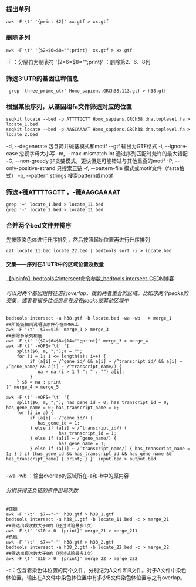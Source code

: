 ### 提出单列
```
awk -F'\t' '{print $2}' xx.gtf > xx.gtf
```
### 删除多列
```
awk -F'\t' '{$2=$6=$8="";print}' xx.gtf > xx.gtf
``` 
-F ：分隔符为制表符
'{$2=$6=$8="";print}' ：删除第2、6、8列
###  筛选3‘UTR的基因注释信息
```
 grep 'three_prime_utr' Homo_sapiens.GRCh38.113.gtf > h38.gtf
```
### 根据某段序列，从基因组fa文件筛选对应的位置
```
seqkit locate --bed -p ATTTTGCTT Homo_sapiens.GRCh38.dna.toplevel.fa > locate_1.bed
seqkit locate --bed -p AAGCAAAAT Homo_sapiens.GRCh38.dna.toplevel.fa > locate_2.bed
```
 -d, --degenerate 包含简并碱基模式和motif
  --gtf 输出为GTF格式
  -i, --ignore-case 忽视字母大小写
  -m, --max-mismatch int 通过序列匹配时允许的最大错配
  -G, --non-greedy 非贪婪模式，更快但是可能错过与其他重叠的motif
  -P, --only-positive-strand 只搜索正链
  -f, --pattern-file 模式或motif文件（fasta格式）
  -p, --pattern strings 搜索pattern或motif
### 筛选+链ATTTTGCTT ，-链AAGCAAAAT
```
grep '+' locate_1.bed > locate_11.bed
grep '-' locate_2.bed > locate_11.bed
```
### 合并两个bed文件并排序
先按照染色体进行升序排列，然后按照起始位置再进行升序排列
```
cat locate_11.bed locate_22.bed | bedtools sort -i > locate.bed
```
#### 交集——序列在3’UTR中的区域位置及数量
[【bioinfo】bedtools之intersect命令参数_bedtools intersect-CSDN博客](https://blog.csdn.net/sinat_32872729/article/details/126541494)
###### 可以对两个基因组特征进行overlap，找到两者重合的区域。比如求两个peaks的交集，或者看很多位点信息在没在peaks或其他区域中
```
bedtools intersect -a h38.gtf -b locate.bed -wa -wb   > merge_1
##所处链相同说明该原件存在mRNA上
awk -F '\t' '$7==$15' merge_1 > merge_3
##删除多余列和值
awk -F'\t' '{$2=$6=$8=$14="";print}' merge_3 > merge_4
awk -F'\t' -vOFS='\t' '{
    split($6, a, ";");a = "";
    for (i = 1; i <= length(a); i++) {
         if (a[i] ~ /^gene_id/ && a[i] ~ /^transcript_id/ && a[i] ~ /^gene_name/ && a[i] ~ /^transcript_name/) {
            na = na (i > 1 ? "; " : "") a[i];
         } 
    } $6 = na ; print
}' merge_4 > merge_5

awk -F'\t' -vOFS='\t' '{
    split($6, a, ";"); has_gene_id = 0; has_transcript_id = 0; has_gene_name = 0; has_transcript_name = 0;
    for (i in a) { 
         if (a[i] ~ /^gene_id/) {
            has_gene_id = 1;
         } else if (a[i] ~ /^transcript_id/) {
                    has_transcript_id = 1;
         } else if (a[i] ~ /^gene_name/) {
                    has_gene_name = 1;
         } else if (a[i] ~ /^transcript_name/) { has_transcript_name = 1; } } if (has_gene_id && has_transcript_id && has_gene_name && has_transcript_name) { print; } }' input.bed > output.bed
 
```
-wa -wb ：输出overlap的区域所在-a和-b中的原内容
###### 分别获得正负链的原件出现次数
```
#正链
awk -F '\t' '$7=="+"' h38.gtf > h38_1.gtf
bedtools intersect -a h38_1.gtf -b locate_11.bed -c > merge_21
##筛选出现次数大于0的（经过试验最多3次）
awk -F'\t' '$10 > 0  {print}' merge_21 > merge_211
#负链
awk -F '\t' '$7=="-"' h38.gtf > h38_2.gtf
bedtools intersect -a h38_2.gtf -b locate_22.bed -c > merge_22
##筛选出现次数大于0的（经过试验最多3次）
awk -F'\t' '$10 > 0  {print}' merge_22 > merge_222
```
-c：包含着染色体位置的两个文件，分别记为A文件和B文件。对于A文件中染色体位置，输出在A文件中染色体位置中有多少B文件染色体位置与之有overlap。
<!--stackedit_data:
eyJoaXN0b3J5IjpbLTMzNTQ4OTU2MiwtMTEyNTIyMzU3NSwyMD
g3MTI2NDQ1LDE0NzQ3NTg5NTcsLTE3NzcyMDU3NTYsMjAwNzM1
MzE2LC0xNjMwODY5MjI4LDc5Njc5MzE4MiwtMzg2NDk4NDkwLC
0yMTg1MzQ1MDQsLTE4MTM5ODk5OTIsLTE1MjkwNjMyOTAsLTEy
ODQ5MzkzODQsLTE3NDMwNTkwMjcsMTUyOTQ1ODExOSwtMTcwMT
EyMzYxNywtMTMzNzA1MTIwMSwxOTQ2OTA5ODY4LDk1OTc0MTM0
OCwxNjYyMzc3OTM0XX0=
-->